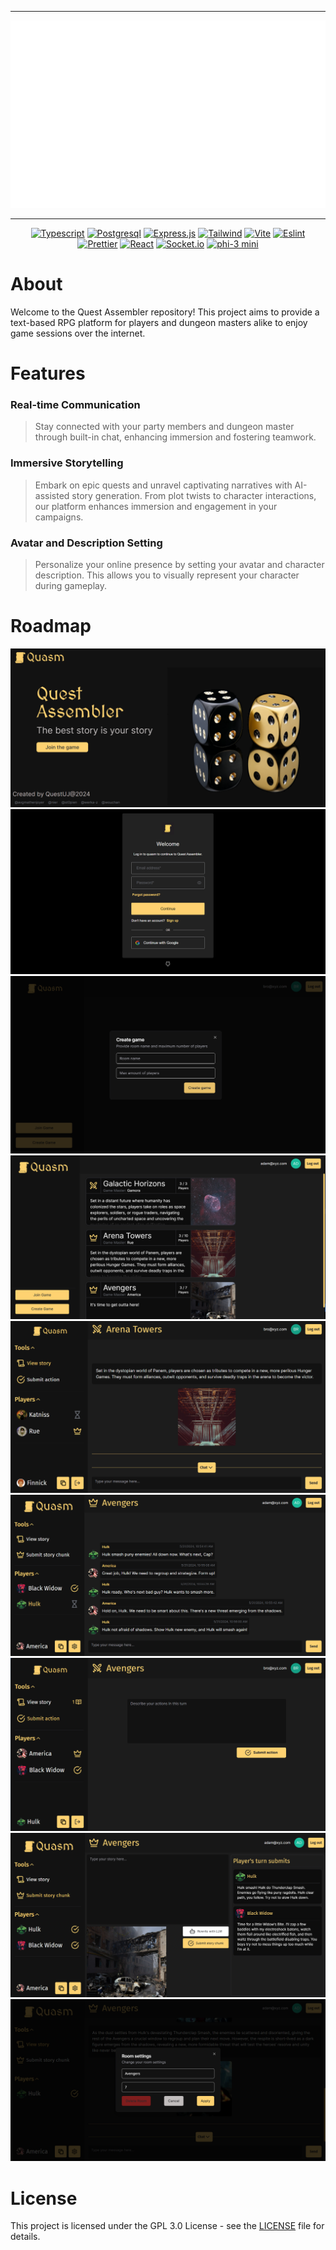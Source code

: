 <div align = center>

---

<img src="/assets/header.svg" width="750" height="300" alt="banner">

---

[![Typescript](https://img.shields.io/badge/TypeScript-007ACC?style=for-the-badge&logo=typescript&logoColor=white)](https://www.typescriptlang.org/)
[![Postgresql](https://img.shields.io/badge/PostgreSQL-316192?style=for-the-badge&logo=postgresql&logoColor=white)](https://www.postgresql.org/)
[![Express.js](https://img.shields.io/badge/express.js-%23404d59.svg?style=for-the-badge&logo=express&logoColor=%2361DAFB)](https://expressjs.com/)
[![Tailwind](https://img.shields.io/badge/Tailwind_CSS-38B2AC?style=for-the-badge&logo=tailwind-css&logoColor=white)](https://tailwindcss.com/)
[![Vite](https://img.shields.io/badge/vite-%23646CFF.svg?style=for-the-badge&logo=vite&logoColor=white)](https://vitejs.dev/)
[![Eslint](https://img.shields.io/badge/eslint-3A33D1?style=for-the-badge&logo=eslint&logoColor=white)](https://eslint.org/)
[![Prettier](https://img.shields.io/badge/prettier-1A2C34?style=for-the-badge&logo=prettier&logoColor=F7BA3E)](https://prettier.io/)
[![React](https://img.shields.io/badge/React-20232A?style=for-the-badge&logo=react&logoColor=61DAFB)](https://react.dev/)
[![Socket.io](https://img.shields.io/badge/Socket.io-black?style=for-the-badge&logo=socket.io&badgeColor=010101)](https://socket.io/)
[![phi-3 mini](https://img.shields.io/badge/phi--3%20mini-fccc44?style=for-the-badge&logo=microsoft&logoColor=black)](https://huggingface.co/microsoft/Phi-3-mini-4k-instruct)


</div>

# About

Welcome to the Quest Assembler repository! This project aims to provide a text-based RPG platform for players and dungeon masters alike to enjoy game sessions over the internet.

# Features

### Real-time Communication
> Stay connected with your party members and dungeon master through built-in chat, enhancing immersion and fostering teamwork.
  
### Immersive Storytelling
> Embark on epic quests and unravel captivating narratives with AI-assisted story generation. From plot twists to character interactions, our platform enhances immersion and engagement in your campaigns.

### Avatar and Description Setting
>  Personalize your online presence by setting your avatar and character description. This allows you to visually represent your character during gameplay.


# Roadmap

![](/assets/LandingPage.png)
![](/assets/AuthLogin.png)
![](/assets/CreateGame.png)
![](/assets/Dashboard.png)
![](/assets/ViewStory.png)
![](/assets/Chat.png)
![](/assets/Turn.png)
![](/assets/StoryChunk.png)
![](/assets/RoomSettings.png)


# License

This project is licensed under the GPL 3.0 License - see the [LICENSE](/LICENSE) file for details.
